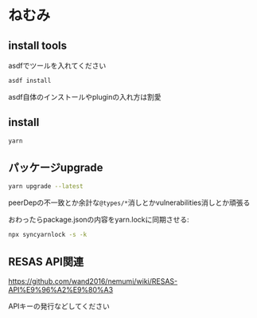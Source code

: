 # ねむみ

## install tools

asdfでツールを入れてください

```sh
asdf install
```

asdf自体のインストールやpluginの入れ方は割愛

## install

```sh
yarn
```


## パッケージupgrade

```sh
yarn upgrade --latest
```

peerDepの不一致とか余計な`@types/*`消しとかvulnerabilities消しとか頑張る

おわったらpackage.jsonの内容をyarn.lockに同期させる:

```sh
npx syncyarnlock -s -k
```




## RESAS API関連

https://github.com/wand2016/nemumi/wiki/RESAS-API%E9%96%A2%E9%80%A3

APIキーの発行などしてください
